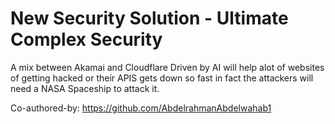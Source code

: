 # New Security Solution - Ultimate Complex Security


A mix between Akamai and Cloudflare Driven by AI will help alot of websites of getting hacked or their APIS gets down so fast in fact the attackers will need a NASA Spaceship to attack it. 

Co-authored-by: https://github.com/AbdelrahmanAbdelwahab1
